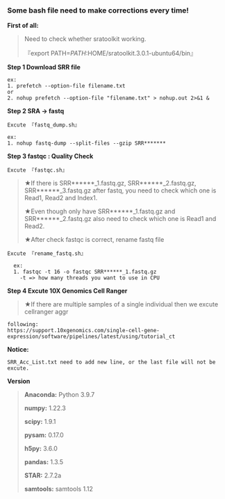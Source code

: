 ### Some bash file need to make corrections every time!


**First of all:**

>    Need to check whether sratoolkit working.
> 
>    『export PATH=$PATH:$HOME/sratoolkit.3.0.1-ubuntu64/bin』

**Step 1 Download SRR file** 

    ex:
    1. prefetch --option-file filename.txt
    or
    2. nohup prefetch --option-file "filename.txt" > nohup.out 2>&1 &

**Step 2 SRA -> fastq**

  `Excute 『fastq_dump.sh』`
  
    ex:
    1. nohup fastq-dump --split-files --gzip SRR*******

**Step 3 fastqc : Quality Check**

  `Excute 『fastqc.sh』`

>  ★If there is SRR******_1.fastq.gz, SRR******_2.fastq.gz, SRR******_3.fastq.gz after fastq, you need to check which one is Read1, Read2 and Index1.
>
>  ★Even though only have SRR******_1.fastq.gz and SRR******_2.fastq.gz also need to check which one is Read1 and Read2.
> 
>  ★After check fastqc is correct, rename fastq file
>  
  `Excute 『rename_fastq.sh』`
  
      ex:
      1. fastqc -t 16 -o fastqc SRR******_1.fastq.gz
        -t => how many threads you want to use in CPU


**Step 4 Excute 10X Genomics Cell Ranger**

>  ★If there are multiple samples of a single individual then we excute cellranger aggr

    following:
    https://support.10xgenomics.com/single-cell-gene-expression/software/pipelines/latest/using/tutorial_ct


**Notice:**

    SRR_Acc_List.txt need to add new line, or the last file will not be excute.


**Version**
>
>**Anaconda:** Python 3.9.7
>
>**numpy:** 1.22.3
>
>**scipy:** 1.9.1
>
>**pysam:** 0.17.0
>
>**h5py:** 3.6.0
>
>**pandas:** 1.3.5
>
>**STAR:** 2.7.2a
>
>**samtools:** samtools 1.12
